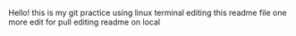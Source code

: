 Hello! this is my git practice using linux terminal
editing this readme file
one more edit for pull
editing readme on local
